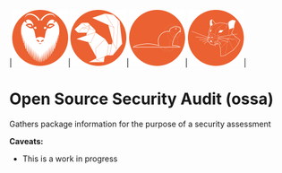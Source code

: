 |<img width=100 src="https://raw.githubusercontent.com/ThinGuy/svg/master/Ubuntu_Badge-Trusty_Tahr.svg?sanitize=true">|<img width=100 src="https://raw.githubusercontent.com/ThinGuy/svg/master/Ubuntu_Badge-Xenial_Xerus.svg?sanitize=true">|<img width=100 src="https://raw.githubusercontent.com/ThinGuy/svg/master/Ubuntu_Badge-Bionic_Beaver.svg?sanitize=true">|<img width=100 src="https://raw.githubusercontent.com/ThinGuy/svg/master/Ubuntu_Badge-Focal_Fossa.svg?sanitize=true">|

# Open Source Security Audit (ossa)
Gathers package information for the purpose of a security assessment

**Caveats:** 
 - This is a work in progress
 

